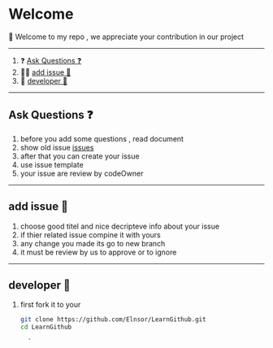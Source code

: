 # Welcome 
  👋 Welcome to my repo , we appreciate your contribution in our project 
___
1. ❓ [Ask Questions ❓](#ask-questions-)
2. 👷‍♂️ [add issue 👷](#add-issue-)
3. 🦯 [developer 🦯](#developer-)
___
## Ask Questions ❓
1. before you add some questions , read document
2. show old issue [issues](https://github.com/Elnsor/LearnGithub/issues)
3. after that you can create your issue
4. use issue template
5. your issue are review by codeOwner
___
## add issue 👷
1. choose good titel and nice decripteve info about your issue
2. if thier related issue compine it with yours
3. any change you made its go to new branch
4. it must be review by us to approve or to ignore
___
## developer 🦯
1. first fork it to your
   ```bash
   git clone https://github.com/Elnsor/LearnGithub.git
   cd LearnGithub

     `
   
